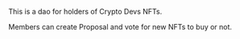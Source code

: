 This is a dao for holders of Crypto Devs NFTs.

Members can create Proposal and vote for new NFTs to buy or not.